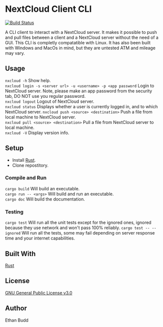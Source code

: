 # NextCloud Client CLI

[![Build Status](https://travis-ci.com/budde25/nextcloud-client-cli.svg?token=h2VpZBHUrSqEk7SD3Acq&branch=master)](https://travis-ci.com/budde25/nextcloud-client-cli)

A CLI client to interact with a NextCloud server. It makes it possible to push and pull files between a client and a NextCloud server without the need of a GUI. This CLI is completly compatatible with Linux. It has also been built with Windows and MacOs in mind, but they are untested ATM and mileage may vary.

## Usage

`nxcloud -h` Show help.  
`nxcloud login -s <server url> -u <username> -p <app password` Login to NextCloud server. Note, please make an app password from the security tab, DO NOT use you regular password.  
`nxcloud logout` Logout of NextCloud server.  
`nxcloud status` Displays whether a user is currently logged in, and to which NextCloud server.
`nxcloud push <source> <destination>` Push a file from local machine to NextCloud server.  
`nxcloud pull <source> <destination>` Pull a file from NextCloud server to local machine.  
`nxcloud -V` Display version info.  

## Setup
* Install [Rust](https://www.rust-lang.org/tools/install).  
* Clone repostitory.  

### Compile and Run
`cargo build` Will build an executable.  
`cargo run -- <args>` Will build and run an executable.  
`cargo doc` Will build the documentation.  

### Testing
`cargo test` Will run all the unit tests except for the ignored ones, ignored because they use network and won't pass 100% reliably.
`cargo test -- --ignored` Will run all the tests, some may fail depending on server response time and your internet capabilities.

## Built With
[Rust](https://www.rust-lang.org/)

## License
[GNU General Public License v3.0](https://github.com/budde25/nextcloud-client-cli/blob/master/LICENSE)

## Author
Ethan Budd
